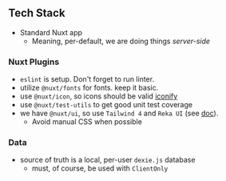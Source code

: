 ## Tech Stack

- Standard Nuxt app
    - Meaning, per-default, we are doing things *server-side*

### Nuxt Plugins

- `eslint` is setup. Don't forget to run linter.
- utilize `@nuxt/fonts` for fonts. keep it basic.
- use `@nuxt/icon`, so icons should be valid [iconify](https://iconify.design/)
- use `@nuxt/test-utils` to get good unit test coverage
- we have `@nuxt/ui`, so use `Tailwind 4` and `Reka UI` (see [doc](https://ui.nuxt.com/)).
    - Avoid manual CSS when possible

### Data

- source of truth is a local, per-user `dexie.js` database
    - must, of course, be used with `ClientOnly`